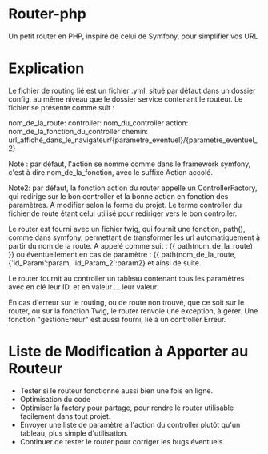# Router-php
Un petit router en PHP, inspiré de celui de Symfony, pour simplifier vos URL

# Explication
Le fichier de routing lié est un fichier .yml, situé par défaut dans un dossier config, au même niveau que le dossier service contenant le routeur.
Le fichier se présente comme suit :

nom_de_la_route:
    controller: nom_du_controller
    action: nom_de_la_fonction_du_controller
    chemin: url_affiché_dans_le_navigateur/{parametre_eventuel}/{parametre_eventuel_2}

Note : par défaut, l'action se nomme comme dans le framework symfony, c'est à dire nom_de_la_fonction, avec le suffixe Action accolé.

Note2: par défaut, la fonction action du router appelle un ControllerFactory, qui redirige sur le bon controller et la bonne action en fonction des paramètres. A modifier selon la forme du projet. Le terme controller du fichier de route étant celui utilisé pour rediriger vers le bon controller. 


Le router est fourni avec un fichier twig, qui fournit une fonction, path(), comme dans symfony, permettant de transformer les url automatiquement à partir du nom de la route.
A appelé comme suit : {{ path(nom_de_la_route) }} ou éventuellement en cas de paramètre : {{ path(nom_de_la_route, {'id_Param':param, 'id_Param_2':param2} et ainsi de suite.

Le router fournit au controller un tableau contenant tous les paramètres avec en clé leur ID, et en valeur ... leur valeur.

En cas d'erreur sur le routing, ou de route non trouvé, que ce soit sur le router, ou sur la fonction Twig, le router renvoie une exception, à gérer. Une fonction "gestionErreur" est aussi fourni, lié à un controller Erreur.

# Liste de Modification à Apporter au Routeur
- Tester si le routeur fonctionne aussi bien une fois en ligne.
- Optimisation du code
- Optimiser la factory pour partage, pour rendre le router utilisable facilement dans tout projet.
- Envoyer une liste de paramètre a l'action du controller plutôt qu'un tableau, plus simple d'utilisation.
- Continuer de tester le router pour corriger les bugs éventuels.
